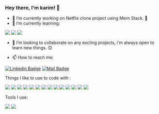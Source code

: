 ### Hey there, I'm karim! 👋
                                                                                                                                                                                                                                                                                                                                                         
- 🔭 I’m currently working on Netflix clone project using Mern Stack. 🎥 
- 🌱 I’m currently learning: 

<img src="https://img.shields.io/badge/Flutter-02569B?style=for-the-badge&logo=flutter&logoColor=white" /> <img src="https://img.shields.io/badge/Dart-0175C2?style=for-the-badge&logo=dart&logoColor=white" /> <img src="https://img.shields.io/badge/GraphQl-E10098?style=for-the-badge&logo=graphql&logoColor=white" />

- 👯 I’m looking to collaborate on any excting projects, i'm always open to learn new things. 😊 

- 📫 How to reach me: 

[![Linkedin Badge](https://img.shields.io/badge/-karim%20Salim-0e76a8?style=flat&labelColor=0e76a8&logo=linkedin&logoColor=white)](https://www.linkedin.com/in/karim-salim/)
[![Mail Badge](https://img.shields.io/badge/-karimSalim-c0392b?style=flat&labelColor=c0392b&logo=gmail&logoColor=white)](mailto:karim991996@gmail.com)


Things I like to use to code with :
                                                                                              
<img src="https://img.shields.io/badge/Python-3776AB?style=for-the-badge&logo=python&logoColor=white" />  <img src="https://img.shields.io/badge/HTML5-E34F26?style=for-the-badge&logo=html5&logoColor=white" />  <img src="https://img.shields.io/badge/CSS3-1572B6?style=for-the-badge&logo=css3&logoColor=white" /> <img src="https://img.shields.io/badge/JavaScript-323330?style=for-the-badge&logo=javascript&logoColor=F7DF1E" /> <img src="https://img.shields.io/badge/Java-ED8B00?style=for-the-badge&logo=java&logoColor=white" /> <img src="https://img.shields.io/badge/Go-00ADD8?style=for-the-badge&logo=go&logoColor=white" /> <img src="https://img.shields.io/badge/MySQL-00000F?style=for-the-badge&logo=mysql&logoColor=white" /> <img src="https://img.shields.io/badge/PostgreSQL-316192?style=for-the-badge&logo=postgresql&logoColor=white" /> <img src="https://img.shields.io/badge/MongoDB-4EA94B?style=for-the-badge&logo=mongodb&logoColor=white" /> <img src="https://img.shields.io/badge/React-20232A?style=for-the-badge&logo=react&logoColor=61DAFB" /> <img src="https://img.shields.io/badge/Django-092E20?style=for-the-badge&logo=django&logoColor=green" /> <img src="https://img.shields.io/badge/Docker-2CA5E0?style=for-the-badge&logo=docker&logoColor=white"/> <img src="https://img.shields.io/badge/kubernetes-326ce5.svg?&style=for-the-badge&logo=kubernetes&logoColor=white"/> <img src="https://img.shields.io/badge/Redux-593D88?style=for-the-badge&logo=redux&logoColor=white" />                                                                                            
 
 Tools I use:
 
 
 <img src="https://img.shields.io/badge/Visual_Studio_Code-0078D4?style=for-the-badge&logo=visual%20studio%20code&logoColor=white" /> <img src="https://img.shields.io/badge/Git-F05032?style=for-the-badge&logo=git&logoColor=white" />                                                                                            
